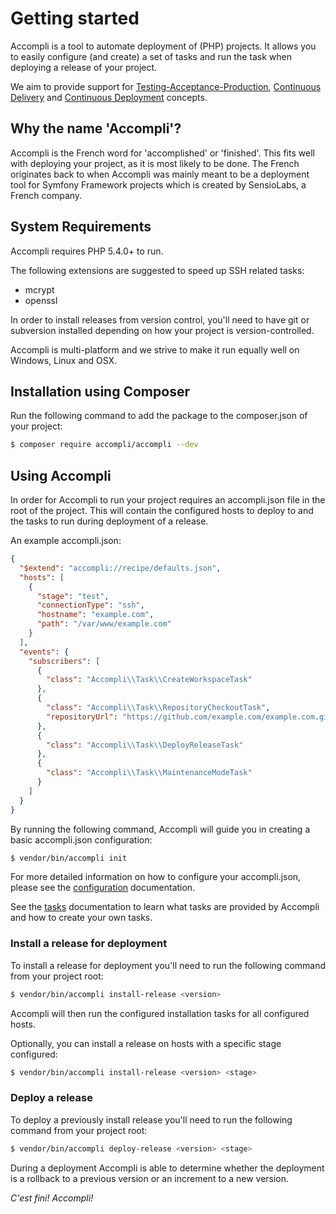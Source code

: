 # Getting started

Accompli is a tool to automate deployment of (PHP) projects. It allows you to easily configure (and create) a set of tasks
and run the task when deploying a release of your project.

We aim to provide support for [Testing-Acceptance-Production][link-wikipedia-dtap], [Continuous Delivery][link-wikipedia-continuous-delivery] and [Continuous Deployment][link-wikipedia-continuous-delivery] concepts.

## Why the name 'Accompli'?

Accompli is the French word for 'accomplished' or 'finished'. This fits well with deploying your project, as it is most likely to be done.
The French originates back to when Accompli was mainly meant to be a deployment tool for Symfony Framework projects which is created by SensioLabs, a French company.

## System Requirements

Accompli requires PHP 5.4.0+ to run.

The following extensions are suggested to speed up SSH related tasks:
* mcrypt
* openssl

In order to install releases from version control, you'll need to have git or subversion installed depending on how your project is version-controlled.

Accompli is multi-platform and we strive to make it run equally well on Windows, Linux and OSX.

## Installation using Composer

Run the following command to add the package to the composer.json of your project:

``` bash
$ composer require accompli/accompli --dev
```

## Using Accompli

In order for Accompli to run your project requires an accompli.json file in the root of the project. This will contain the configured hosts to deploy to and the tasks to run during deployment of a release.

An example accompli.json:
``` json
{
  "$extend": "accompli://recipe/defaults.json",
  "hosts": [
    {
      "stage": "test",
      "connectionType": "ssh",
      "hostname": "example.com",
      "path": "/var/www/example.com"
    }
  ],
  "events": {
    "subscribers": [
      {
        "class": "Accompli\\Task\\CreateWorkspaceTask"
      },
      {
        "class": "Accompli\\Task\\RepositoryCheckoutTask",
        "repositoryUrl": "https://github.com/example.com/example.com.git"
      },
      {
        "class": "Accompli\\Task\\DeployReleaseTask"
      },
      {
        "class": "Accompli\\Task\\MaintenanceModeTask"
      }
    ]
  }
}
```

By running the following command, Accompli will guide you in creating a basic accompli.json configuration:
``` bash
$ vendor/bin/accompli init
```

For more detailed information on how to configure your accompli.json, please see the [configuration](02-Configuration.md) documentation.

See the [tasks](03-Tasks.md) documentation to learn what tasks are provided by Accompli and how to create your own tasks.

### Install a release for deployment
To install a release for deployment you'll need to run the following command from your project root:

``` bash
$ vendor/bin/accompli install-release <version>
```

Accompli will then run the configured installation tasks for all configured hosts.

Optionally, you can install a release on hosts with a specific stage configured:

``` bash
$ vendor/bin/accompli install-release <version> <stage>
```

### Deploy a release

To deploy a previously install release you'll need to run the following command from your project root:

``` bash
$ vendor/bin/accompli deploy-release <version> <stage>
```

During a deployment Accompli is able to determine whether the deployment is a rollback to a previous version or an increment to a new version.

*C'est fini! Accompli!*


[link-wikipedia-dtap]: https://en.wikipedia.org/wiki/Development,_testing,_acceptance_and_production
[link-wikipedia-continuous-delivery]: https://en.wikipedia.org/wiki/Continuous_delivery
[link-wikipedia-continuous-deployment]: https://en.wikipedia.org/wiki/Continuous_deployment
